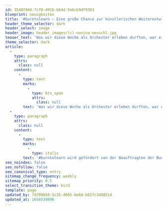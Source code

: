 ```yaml
---
id: 3540f0d4-7cf0-491b-b64d-5e6cb9df9303
blueprint: neuigkeiten
title: '#burntolearn – Eine große Chance zur künstlerischen Weiterentwicklung des Stegreif Orchesters'
header_theme_selector: dark
header_select: image
header_image: header_images/(c)-navina-neuschl.jpg
teaser_text: 'Was wir diese Woche als Orchester erleben durften, war ein großes Geschenk. Wir hatten das Glück und Privileg unsere Zeit dem gemeinsamen Lernen widmen zu dürfen, ohne den Zeitdruck eines anstehenden …'
theme_selector: dark
article:
  -
    type: paragraph
    attrs:
      class: null
    content:
      -
        type: text
        marks:
          -
            type: bts_span
            attrs:
              class: null
        text: 'Was wir diese Woche als Orchester erleben durften, war ein großes Geschenk. Wir hatten das Glück und Privileg unsere Zeit dem gemeinsamen Lernen widmen zu dürfen, ohne den Zeitdruck eines anstehenden Konzerts im Kopf zu haben. #burntolearn heißt das wunderbare Projekt, innerhalb dessen wir dieses Jahr viermal zusammenkommen dürfen, um als Orchester zu wachsen und unsere Improvisation, unser Zusammenspiel, unsere Komposition und unseren Klang zu stärken. Gerade in diesen herausfordernden Zeiten schätzen wir jede Minute des gemeinsamen Musizierens umso mehr wert. Und noch ist es zwar ein Geheimnis, aber wir freuen uns schon darauf, #burntolearn mit einer ganz besonderen Überraschung für euch abzuschließen.'
  -
    type: paragraph
    attrs:
      class: null
    content:
      -
        type: text
        marks:
          -
            type: italic
        text: '#burntolearn wird gefördert von der Beauftragten der Bundesregierung für Kultur und Medien.'
seo_noindex: false
seo_nofollow: false
seo_canonical_type: entry
sitemap_change_frequency: weekly
sitemap_priority: 0.5
select_transition_theme: bird
template: page
updated_by: 7d709850-5c35-4065-be68-b627c348051d
updated_at: 1656539896
---
```

